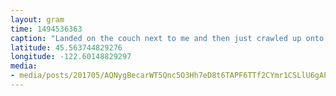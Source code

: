 ```yaml
---
layout: gram
time: 1494536363
caption: "Landed on the couch next to me and then just crawled up onto my finger. What a fly!"
latitude: 45.563744829276
longitude: -122.60148829297
media:
- media/posts/201705/AQNygBecarWT5Qnc5O3Hh7eD8t6TAPF6TTf2CYmr1CSLlU6gAPW8xUTApUfUMkdMY9W1F0zDOGlA92gZZWDkb85zhirFIY1W9tUPc_17868500974114614.mp4
---
```


